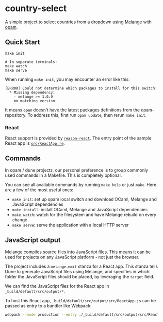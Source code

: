 # country-select

A simple project to select countries from a dropdown using [Melange](https://github.com/melange-re/melange)
with [opam](https://opam.ocaml.org/).

## Quick Start

```shell
make init

# In separate terminals:
make watch
make serve
```

When running `make init`, you may encounter an error like this:

```
[ERROR] Could not determine which packages to install for this switch:
  * Missing dependency:
    - melange >= 1.0.0
    no matching version
```

It means `opam` doesn't have the latest packages definitions from the opam-repository. To address this, first run `opam update`, then rerun `make init`.

### React

React support is provided by
[`reason-react`](https://github.com/reasonml/reason-react/). The entry
point of the sample React app is [`src/ReactApp.re`](src/ReactApp.re).

## Commands

In opam / dune projects, our personal preference is to group commonly used commands in a Makefile. This is completely optional.

You can see all available commands by running `make help` or just `make`. Here
are a few of the most useful ones:

- `make init`: set up opam local switch and download OCaml, Melange and
JavaScript dependencies
- `make install`: install OCaml, Melange and JavaScript dependencies
- `make watch`: watch for the filesystem and have Melange rebuild on every
change
- `make serve`: serve the application with a local HTTP server

## JavaScript output

Melange compiles source files into JavaScript files. This means it can be used
for projects on any JavaScript platform - not just the browser.

The project includes a `melange.emit` stanza for a React app. This stanza tells
Dune to generate JavaScript files using Melange, and specifies in which folder
the JavaScript files should be placed, by leveraging the `target` field.

We can find the JavaScript files for the React app in `_build/default/src/output/*`.

To host this React app, `_build/default/src/output/src/ReactApp.js` can be passed as
entry to a bundler like Webpack:

```bash
webpack --mode production --entry ./_build/default/src/output/src/ReactApp.js
```
